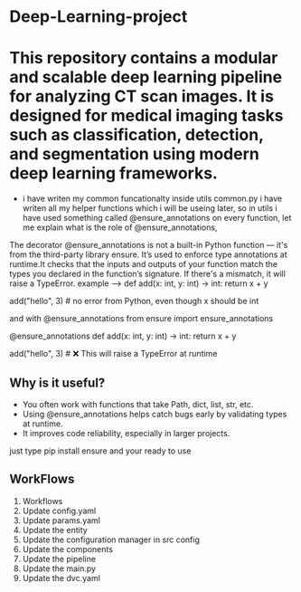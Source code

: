 # Deep-Learning-project

# This repository contains a modular and scalable deep learning pipeline for analyzing CT scan images. It is designed for medical imaging tasks such as classification, detection, and segmentation using modern deep learning frameworks.

* i have writen my common funcationalty inside utils common.py i have writen all my helper functions which i will be useing later, so in utils i have used something called @ensure_annotations on every function, let me explain what is the role of @ensure_annotations,

 The decorator @ensure_annotations is not a built-in Python function — it's from the third-party library ensure. It’s used to enforce type annotations at runtime.It checks that the inputs and outputs of your function match the types you declared in the function’s signature. If there's a mismatch, it will raise a TypeError.
example --> def add(x: int, y: int) -> int:
    return x + y

add("hello", 3)  # no error from Python, even though x should be int

and with @ensure_annotations 
from ensure import ensure_annotations

@ensure_annotations
def add(x: int, y: int) -> int:
    return x + y

add("hello", 3)  # ❌ This will raise a TypeError at runtime

## Why is it useful?
 * You often work with functions that take Path, dict, list, str, etc.
* Using @ensure_annotations helps catch bugs early by validating types at runtime.
* It improves code reliability, especially in larger projects.

just type pip install ensure and your ready to use 

## WorkFlows
1. Workflows
2. Update config.yaml
3. Update params.yaml
4. Update the entity
5. Update the configuration manager in src config
6. Update the components
7. Update the pipeline
8. Update the main.py
9. Update the dvc.yaml